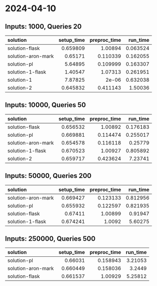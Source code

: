 # 2024-04-10

## Inputs: 1000, Queries 20

| solution           |   setup_time |   preproc_time |   run_time |
|:-------------------|-------------:|---------------:|-----------:|
| solution-flask     |     0.659809 |       1.00894  |   0.063524 |
| solution-aron-mark |     0.65171  |       0.110339 |   0.162055 |
| solution-pl        |     5.64895  |       0.109999 |   0.163307 |
| solution-1-flask   |     1.40547  |       1.07313  |   0.261951 |
| solution-1         |     7.87825  |       2e-06    |   0.632038 |
| solution-2         |     0.645832 |       0.411143 |   1.50036  |

## Inputs: 10000, Queries 50

| solution           |   setup_time |   preproc_time |   run_time |
|:-------------------|-------------:|---------------:|-----------:|
| solution-flask     |     0.656532 |       1.00892  |   0.176183 |
| solution-pl        |     0.669881 |       0.114474 |   0.255017 |
| solution-aron-mark |     0.654578 |       0.116118 |   0.25779  |
| solution-1-flask   |     0.670523 |       1.00927  |   0.805892 |
| solution-2         |     0.659717 |       0.423624 |   7.23741  |

## Inputs: 50000, Queries 200

| solution           |   setup_time |   preproc_time |   run_time |
|:-------------------|-------------:|---------------:|-----------:|
| solution-aron-mark |     0.669427 |       0.123133 |   0.812956 |
| solution-pl        |     0.655932 |       0.122597 |   0.821935 |
| solution-flask     |     0.67411  |       1.00899  |   0.91947  |
| solution-1-flask   |     0.674241 |       1.0092   |   5.60275  |

## Inputs: 250000, Queries 500

| solution           |   setup_time |   preproc_time |   run_time |
|:-------------------|-------------:|---------------:|-----------:|
| solution-pl        |     0.66031  |       0.158943 |    3.21053 |
| solution-aron-mark |     0.660449 |       0.158036 |    3.2449  |
| solution-flask     |     0.661537 |       1.00929  |    5.25812 |